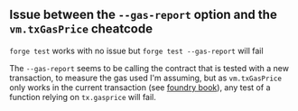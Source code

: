 ## Issue between the `--gas-report` option and the `vm.txGasPrice` cheatcode

`forge test` works with no issue but `forge test --gas-report` will fail

The `--gas-report` seems to be calling the contract that is tested with a new transaction, to measure the gas used I'm assuming,
but as `vm.txGasPrice` only works in the current transaction (see [foundry book](https://book.getfoundry.sh/cheatcodes/tx-gas-price)), any test of a function relying on `tx.gasprice` will fail.
